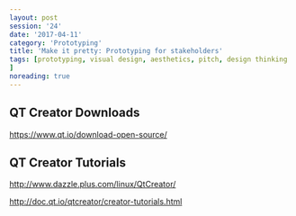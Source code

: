 ```yaml
--- 
layout: post 
session: '24' 
date: '2017-04-11' 
category: 'Prototyping' 
title: 'Make it pretty: Prototyping for stakeholders' 
tags: [prototyping, visual design, aesthetics, pitch, design thinking			
] 
noreading: true
--- 
```


<excerpt/>

## QT Creator Downloads

https://www.qt.io/download-open-source/

## QT Creator Tutorials

http://www.dazzle.plus.com/linux/QtCreator/

http://doc.qt.io/qtcreator/creator-tutorials.html